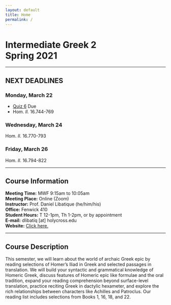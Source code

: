 ```yaml
---
layout: default
title: Home
permalink: /
---
```


# Intermediate Greek 2<br>Spring 2021

***

## NEXT DEADLINES

### Monday, March 22
* [Quiz 6](https://hc.instructure.com/courses/2941/assignments/31068) Due
* Hom. *Il.* 16.744-769

### Wednesday, March 24
Hom. *Il.* 16.770-793

### Friday, March 26
Hom. *Il.* 16.794-822

***

## Course Information

**Meeting Time:** MWF 9:15am to 10:05am  
**Meeting Place:**  Online (Zoom)  
**Instructor:** Prof. Daniel Libatique (he/him/his)  
**Office:** Fenwick 410  
**Student Hours:** T 12-1pm, Th 1-2pm, or by appointment  
**E-mail:** dlibatiq [at] holycross.edu  
**Website:** [Click here.](https://libatique.info)

***

## Course Description

This semester, we will learn about the world of archaic Greek epic by reading selections of Homer’s Iliad in Greek and selected passages in translation. We will build your syntactic and grammatical knowledge of Homeric Greek, discuss features of Homeric epic like formulae and the oral tradition, expand your reading comprehension beyond surface-level translation, practice reciting Greek in dactylic hexameter, and explore the rich relationships between characters like Achilles and Patroclus. Our reading list includes selections from Books 1, 16, 18, and 22.
